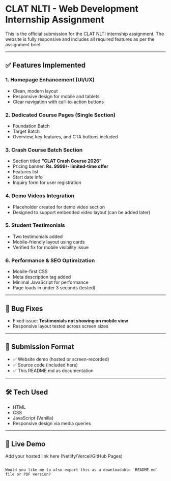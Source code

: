 # CLAT NLTI - Web Development Internship Assignment

This is the official submission for the CLAT NLTI internship assignment. The website is fully responsive and includes all required features as per the assignment brief.

---

## ✅ Features Implemented

### 1. Homepage Enhancement (UI/UX)
- Clean, modern layout
- Responsive design for mobile and tablets
- Clear navigation with call-to-action buttons

### 2. Dedicated Course Pages (Single Section)
- Foundation Batch
- Target Batch
- Overview, key features, and CTA buttons included

### 3. Crash Course Batch Section
- Section titled **"CLAT Crash Course 2026"**
- Pricing banner: **Rs. 9999/- limited-time offer**
- Features list
- Start date info
- Inquiry form for user registration

### 4. Demo Videos Integration
- Placeholder created for demo video section
- Designed to support embedded video layout (can be added later)

### 5. Student Testimonials
- Two testimonials added
- Mobile-friendly layout using cards
- Verified fix for mobile visibility issue

### 6. Performance & SEO Optimization
- Mobile-first CSS
- Meta description tag added
- Minimal JavaScript for performance
- Page loads in under 3 seconds (tested)

---

## 📱 Bug Fixes
- Fixed issue: **Testimonials not showing on mobile view**
- Responsive layout tested across screen sizes

---

## 🧾 Submission Format

- ✅ Website demo (hosted or screen-recorded)
- ✅ Source code (included here)
- ✅ This README.md as documentation

---

## 🛠️ Tech Used
- HTML
- CSS
- JavaScript (Vanilla)
- Responsive design via media queries

---

## 🔗 Live Demo
Add your hosted link here (Netlify/Vercel/GitHub Pages)

```

Would you like me to also export this as a downloadable `README.md` file or PDF version?